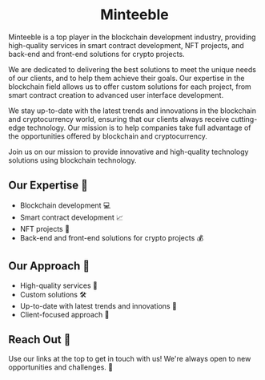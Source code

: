 <h1 align="center">Minteeble</h1>

Minteeble is a top player in the blockchain development industry, providing high-quality services in smart contract development, NFT projects, and back-end and front-end solutions for crypto projects.

We are dedicated to delivering the best solutions to meet the unique needs of our clients, and to help them achieve their goals. Our expertise in the blockchain field allows us to offer custom solutions for each project, from smart contract creation to advanced user interface development.

We stay up-to-date with the latest trends and innovations in the blockchain and cryptocurrency world, ensuring that our clients always receive cutting-edge technology. Our mission is to help companies take full advantage of the opportunities offered by blockchain and cryptocurrency.

Join us on our mission to provide innovative and high-quality technology solutions using blockchain technology.

## Our Expertise 🔧

- Blockchain development 💻
- Smart contract development 📈
- NFT projects 🎨
- Back-end and front-end solutions for crypto projects 💰

## Our Approach 💪

- High-quality services 💎
- Custom solutions 🛠️
- Up-to-date with latest trends and innovations 🚀
- Client-focused approach 💼

## Reach Out 🤝

Use our links at the top to get in touch with us! We're always open to new opportunities and challenges. 💬
